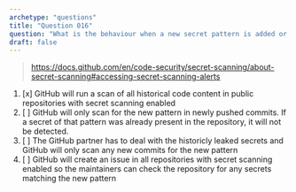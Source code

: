 ```yaml
---
archetype: "questions"
title: "Question 016"
question: "What is the behaviour when a new secret pattern is added or updated in the GitHub secret scanning partner program?"
draft: false
---
```



> https://docs.github.com/en/code-security/secret-scanning/about-secret-scanning#accessing-secret-scanning-alerts
1. [x] GitHub will run a scan of all historical code content in public repositories with secret scanning enabled
1. [ ] GitHub will only scan for the new pattern in newly pushed commits. If a secret of that pattern was already present in the repository, it will not be detected.
1. [ ] The GitHub partner has to deal with the historicly leaked secrets and GitHub will only scan any new commits for the new pattern
1. [ ] GitHub will create an issue in all repositories with secret scanning enabled so the maintainers can check the repository for any secrets matching the new pattern

